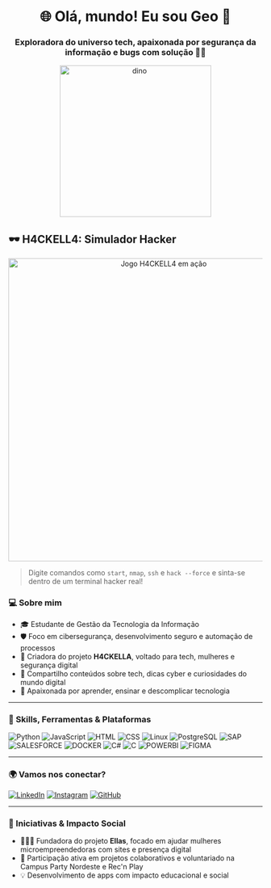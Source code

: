 <h1 align="center">🌐 Olá, mundo! Eu sou Geo 👾</h1>
<h3 align="center">Exploradora do universo tech, apaixonada por segurança da informação e bugs com solução 🔐🐞</h3>

<p align="center">
  <img src="https://media.giphy.com/media/Q7SKqn3G97xpmfSOvG/giphy.gif" width="300" alt="dino">
</p>

## 🕶️ H4CKELL4: Simulador Hacker

<p align="center">
  <a href="https://geo-km-cs.github.io/h4ckella" target="_blank">
    <img src="https://github.com/geo-km-cs/geo-km-cs/raw/main/h4ckella-preview.gif.gif" width="600" alt="Jogo H4CKELL4 em ação">
  </a>
</p>

> Digite comandos como `start`, `nmap`, `ssh` e `hack --force` e sinta-se dentro de um terminal hacker real!

### 💻 Sobre mim

- 🎓 Estudante de Gestão da Tecnologia da Informação 
- 🛡️ Foco em cibersegurança, desenvolvimento seguro e automação de processos  
- 🚀 Criadora do projeto **H4CKELLA**, voltado para tech, mulheres e segurança digital  
- 💬 Compartilho conteúdos sobre tech, dicas cyber e curiosidades do mundo digital  
- 👾 Apaixonada por aprender, ensinar e descomplicar tecnologia

---

### 🧠 Skills, Ferramentas & Plataformas

![Python](https://img.icons8.com/?size=100&id=13441&format=png&color=000000)
![JavaScript](https://img.icons8.com/?size=100&id=108784&format=png&color=000000)
![HTML](https://img.icons8.com/?size=100&id=20909&format=png&color=000000)
![CSS](https://img.icons8.com/?size=100&id=21278&format=png&color=000000)
![Linux](https://img.icons8.com/?size=100&id=37823&format=png&color=000000)
![PostgreSQL](https://img.icons8.com/?size=100&id=Pv4IGT0TSpt8&format=png&color=000000)
![SAP](https://img.icons8.com/?size=100&id=dKbIIE5UJspb&format=png&color=000000)
![SALESFORCE](https://img.icons8.com/?size=100&id=38804&format=png&color=000000)
![DOCKER](https://img.icons8.com/?size=100&id=cdYUlRaag9G9&format=png&color=000000)
![C#](https://img.icons8.com/?size=100&id=55205&format=png&color=000000)
![C](https://img.icons8.com/?size=100&id=40670&format=png&color=000000)
![POWERBI](https://img.icons8.com/?size=100&id=3sGOUDo9nJ4k&format=png&color=000000)
![FIGMA](https://img.icons8.com/?size=100&id=zfHRZ6i1Wg0U&format=png&color=000000)


---

### 🌍 Vamos nos conectar?

[![LinkedIn](https://img.shields.io/badge/LinkedIn-Geo-blue?style=for-the-badge&logo=linkedin&logoColor=white)](https://www.linkedin.com/in/geovanaklyh4ckella/)
[![Instagram](https://img.shields.io/badge/-@h4ckella-E4405F?style=for-the-badge&logo=instagram&logoColor=white)](https://instagram.com/h4ckella)
[![GitHub](https://img.shields.io/badge/-GitHub_Portfólio-333?style=for-the-badge&logo=github)](https://github.com/geo-km-cs)

---

### 🌸 Iniciativas & Impacto Social

- 👩🏾‍💻 Fundadora do projeto **Ellas**, focado em ajudar mulheres microempreendedoras com sites e presença digital
- 🤝 Participação ativa em projetos colaborativos e voluntariado na Campus Party Nordeste e Rec'n Play 
- 💡 Desenvolvimento de apps com impacto educacional e social

